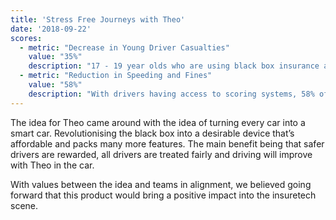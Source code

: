 ```yaml
---
title: 'Stress Free Journeys with Theo'
date: '2018-09-22'
scores:
  - metric: "Decrease in Young Driver Casualties"
    value: "35%"
    description: "17 - 19 year olds who are using black box insurance are less likely to be in an accident. There has been a 35% reduction in young driver casualties."
  - metric: "Reduction in Speeding and Fines"
    value: "58%"
    description: "With drivers having access to scoring systems, 58% of firms said the use of telematics has had an impact on the reduction of speeding and fines." 
---
```


The idea for Theo came around with the idea of turning every car into a smart car. Revolutionising the black box into a desirable device that’s affordable and packs many more features. The main benefit being that safer drivers are rewarded, all drivers are treated fairly and driving will improve with Theo in the car.

With values between the idea and teams in alignment, we believed going forward that this product would bring a positive impact into the insuretech scene.
